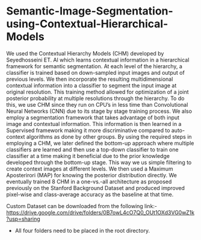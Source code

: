 # Semantic-Image-Segmentation-using-Contextual-Hierarchical-Models
We used the Contextual Hierarchy Models (CHM) developed by Seyedhosseini ET. Al which learns contextual information in a hierarchical framework for semantic segmentation. At each level of the hierarchy, a classifier is trained based on down-sampled input images and output of previous levels. We then incorporate the resulting multidimensional contextual information into a classifier to segment the input image at original resolution. This training method allowed for optimization of a joint posterior probability at multiple resolutions through the hierarchy. To do this, we use CHM since they run on CPU’s in less time than Convolutional Neural Networks (CNN) due to its stage by stage training process. We also employ a segmentation framework that takes advantage of both input image and contextual information. This information is then learned in a Supervised framework making it more discriminative compared to auto-context algorithms as done by other groups. By using the required steps in employing a CHM, we later defined the bottom-up approach where multiple classifiers are learned and then use a top-down classifier to train one classifier at a time making it beneficial due to the prior knowledge developed through the bottom-up stage. This way we us simple filtering to create context images at different levels. We then used a Maximum Aposterirori (MAP) for knowing the posterior distribution directly. We eventually trained 8 CHM in a one-vs.-all architecture as proposed previously on the Stanford Background Dataset and produced improved pixel-wise and class-average accuracy as the baseline at that time.

Custom Dataset can be downloaded from the following link:-
https://drive.google.com/drive/folders/0B7owL4cO7Q0_OUt1OXd3VG0wZ1k?usp=sharing
- All four folders need to be placed in the root directory.
